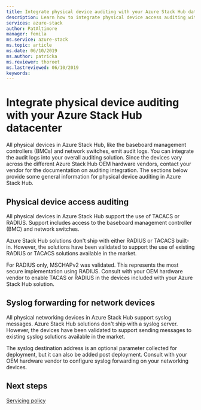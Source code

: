 ```yaml
---
title: Integrate physical device auditing with your Azure Stack Hub datacenter | Microsoft Docs
description: Learn how to integrate physical device access auditing with your Azure Stack Hub datacenter.
services: azure-stack
author: PatAltimore
manager: femila
ms.service: azure-stack
ms.topic: article
ms.date: 06/10/2019
ms.author: patricka
ms.reviewer: thoroet
ms.lastreviewed: 06/10/2019
keywords:
---
```


# Integrate physical device auditing with your Azure Stack Hub datacenter

All physical devices in Azure Stack Hub, like the baseboard management controllers (BMCs) and network switches, emit audit logs. You can integrate the audit logs into your overall auditing solution. Since the devices vary across the different Azure Stack Hub OEM hardware vendors, contact your vendor for the documentation on auditing integration. The sections below provide some general information for physical device auditing in Azure Stack Hub.  

## Physical device access auditing

All physical devices in Azure Stack Hub support the use of TACACS or RADIUS. Support includes access to the baseboard management controller (BMC) and network switches.

Azure Stack Hub solutions don't ship with either RADIUS or TACACS built-in. However, the solutions have been validated to support the use of existing RADIUS or TACACS solutions available in the market.

For RADIUS only, MSCHAPv2 was validated. This represents the most secure implementation using RADIUS. Consult with your OEM hardware vendor to enable TACAS or RADIUS in the devices included with your Azure Stack Hub solution.

## Syslog forwarding for network devices

All physical networking devices in Azure Stack Hub support syslog messages. Azure Stack Hub solutions don't ship with a syslog server. However, the devices have been validated to support sending messages to existing syslog solutions available in the market.

The syslog destination address is an optional parameter collected for deployment, but it can also be added post deployment. Consult with your OEM hardware vendor to configure syslog forwarding on your networking devices.

## Next steps

[Servicing policy](azure-stack-servicing-policy.md)
